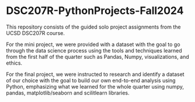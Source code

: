 # DSC207R-PythonProjects-Fall2024
This repository consists of the guided solo project assignments from the UCSD DSC207R course. 

For the mini project, we were provided with a dataset with the goal to go through the data science process using the tools and techniques learned from the first half of the quarter such as Pandas, Numpy, visualizations, and ethics. 

For the final project, we were instructed to research and identify a dataset of our choice with the goal to build our own end-to-end analysis using Python, emphasizing what we learned for the whole quarter using numpy, pandas, matplotlib/seaborn and scilitlearn libraries.
